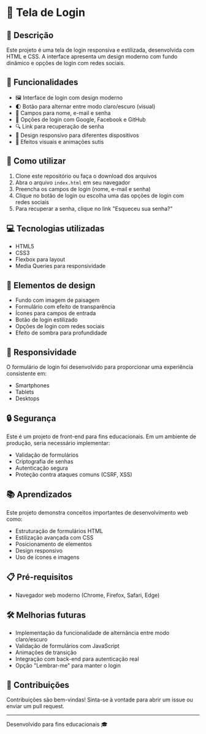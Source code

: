 # 🔐 Tela de Login

## 📝 Descrição
Este projeto é uma tela de login responsiva e estilizada, desenvolvida com HTML e CSS. A interface apresenta um design moderno com fundo dinâmico e opções de login com redes sociais.

## 🚀 Funcionalidades
- 🖼️ Interface de login com design moderno
- 🌓 Botão para alternar entre modo claro/escuro (visual)
- 🔑 Campos para nome, e-mail e senha
- 🔄 Opções de login com Google, Facebook e GitHub
- 🔍 Link para recuperação de senha
- 📱 Design responsivo para diferentes dispositivos
- 🎨 Efeitos visuais e animações sutis

## 🔧 Como utilizar
1. Clone este repositório ou faça o download dos arquivos
2. Abra o arquivo `index.html` em seu navegador
3. Preencha os campos de login (nome, e-mail e senha)
4. Clique no botão de login ou escolha uma das opções de login com redes sociais
5. Para recuperar a senha, clique no link "Esqueceu sua senha?"

## 💻 Tecnologias utilizadas
- HTML5
- CSS3
- Flexbox para layout
- Media Queries para responsividade

## 🎨 Elementos de design
- Fundo com imagem de paisagem
- Formulário com efeito de transparência
- Ícones para campos de entrada
- Botão de login estilizado
- Opções de login com redes sociais
- Efeito de sombra para profundidade

## 📱 Responsividade
O formulário de login foi desenvolvido para proporcionar uma experiência consistente em:
- Smartphones
- Tablets
- Desktops

## 🔒 Segurança
Este é um projeto de front-end para fins educacionais. Em um ambiente de produção, seria necessário implementar:
- Validação de formulários
- Criptografia de senhas
- Autenticação segura
- Proteção contra ataques comuns (CSRF, XSS)

## 📚 Aprendizados
Este projeto demonstra conceitos importantes de desenvolvimento web como:
- Estruturação de formulários HTML
- Estilização avançada com CSS
- Posicionamento de elementos
- Design responsivo
- Uso de ícones e imagens

## 📋 Pré-requisitos
- Navegador web moderno (Chrome, Firefox, Safari, Edge)

## 🛠️ Melhorias futuras
- Implementação da funcionalidade de alternância entre modo claro/escuro
- Validação de formulários com JavaScript
- Animações de transição
- Integração com back-end para autenticação real
- Opção "Lembrar-me" para manter o login

## 🤝 Contribuições
Contribuições são bem-vindas! Sinta-se à vontade para abrir um issue ou enviar um pull request.

---

Desenvolvido para fins educacionais 🎓
